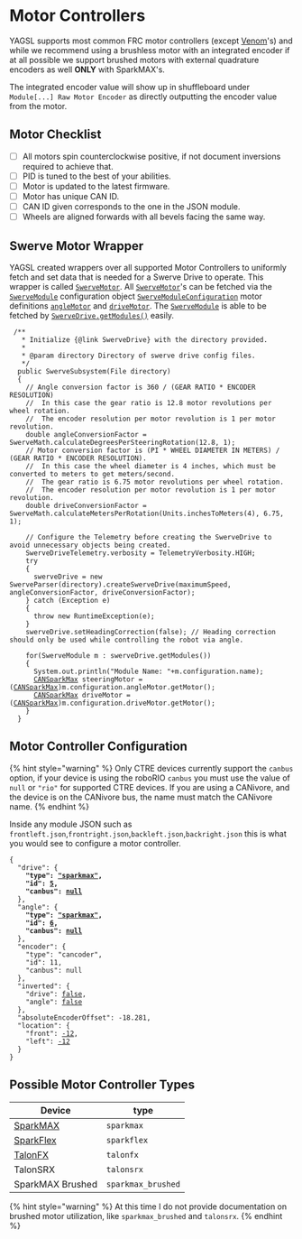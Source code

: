 # Motor Controllers

YAGSL supports most common FRC motor controllers (except [Venom](https://www.playingwithfusion.com/productview.php?pdid=99\&catid=1014)'s) and while we recommend using a brushless motor with an integrated encoder if at all possible we support brushed motors with external quadrature encoders as well **ONLY** with SparkMAX's.

The integrated encoder value will show up in shuffleboard under `Module[...] Raw Motor Encoder` as directly outputting the encoder value from the motor.

## Motor Checklist

* [ ] All motors spin counterclockwise positive, if not document inversions required to achieve that.
* [ ] PID is tuned to the best of your abilities.
* [ ] Motor is updated to the latest firmware.
* [ ] Motor has unique CAN ID.
* [ ] CAN ID given corresponds to the one in the JSON module.
* [ ] Wheels are aligned forwards with all bevels facing the same way.

## Swerve Motor Wrapper

YAGSL created wrappers over all supported Motor Controllers to uniformly fetch and set data that is needed for a Swerve Drive to operate. This wrapper is called [`SwerveMotor`](https://broncbotz3481.github.io/YAGSL/swervelib/motors/SwerveMotor.html). All [`SwerveMotor`](https://broncbotz3481.github.io/YAGSL/swervelib/motors/SwerveMotor.html)'s can be fetched via the [`SwerveModule`](https://broncbotz3481.github.io/YAGSL/swervelib/SwerveModule.html#configuration) configuration object [`SwerveModuleConfiguration`](https://broncbotz3481.github.io/YAGSL/swervelib/parser/SwerveModuleConfiguration.html) motor definitions [`angleMotor`](https://broncbotz3481.github.io/YAGSL/swervelib/parser/SwerveModuleConfiguration.html#angleMotor) and [`driveMotor`](https://broncbotz3481.github.io/YAGSL/swervelib/parser/SwerveModuleConfiguration.html#driveMotor). The [`SwerveModule`](https://broncbotz3481.github.io/YAGSL/swervelib/SwerveModule.html) is able to be fetched by [`SwerveDrive.getModules()`](https://broncbotz3481.github.io/YAGSL/swervelib/SwerveDrive.html#getModules\(\)) easily.

<pre class="language-java"><code class="lang-java"> /**
   * Initialize {@link SwerveDrive} with the directory provided.
   *
   * @param directory Directory of swerve drive config files.
   */
  public SwerveSubsystem(File directory)
  {
    // Angle conversion factor is 360 / (GEAR RATIO * ENCODER RESOLUTION)
    //  In this case the gear ratio is 12.8 motor revolutions per wheel rotation.
    //  The encoder resolution per motor revolution is 1 per motor revolution.
    double angleConversionFactor = SwerveMath.calculateDegreesPerSteeringRotation(12.8, 1);
    // Motor conversion factor is (PI * WHEEL DIAMETER IN METERS) / (GEAR RATIO * ENCODER RESOLUTION).
    //  In this case the wheel diameter is 4 inches, which must be converted to meters to get meters/second.
    //  The gear ratio is 6.75 motor revolutions per wheel rotation.
    //  The encoder resolution per motor revolution is 1 per motor revolution.
    double driveConversionFactor = SwerveMath.calculateMetersPerRotation(Units.inchesToMeters(4), 6.75, 1);

    // Configure the Telemetry before creating the SwerveDrive to avoid unnecessary objects being created.
    SwerveDriveTelemetry.verbosity = TelemetryVerbosity.HIGH;
    try
    {
      swerveDrive = new SwerveParser(directory).createSwerveDrive(maximumSpeed, angleConversionFactor, driveConversionFactor);
    } catch (Exception e)
    {
      throw new RuntimeException(e);
    }
    swerveDrive.setHeadingCorrection(false); // Heading correction should only be used while controlling the robot via angle.

    for(SwerveModule m : swerveDrive.getModules())
    {
      System.out.println("Module Name: "+m.configuration.name);
      <a data-footnote-ref href="#user-content-fn-1">CANSparkMax</a> steeringMotor = (<a data-footnote-ref href="#user-content-fn-2">CANSparkMax</a>)m.configuration.angleMotor.getMotor();
      <a data-footnote-ref href="#user-content-fn-3">CANSparkMax</a> driveMotor = (<a data-footnote-ref href="#user-content-fn-4">CANSparkMax</a>)m.configuration.driveMotor.getMotor();
    }
  }
</code></pre>

## Motor Controller Configuration

{% hint style="warning" %}
Only CTRE devices currently support the `canbus` option, if your device is using the roboRIO `canbus` you must use the value of `null` or `"rio"` for supported CTRE devices. If you are using a CANivore, and the device is on the CANivore bus, the name must match the CANivore name.
{% endhint %}

Inside any module JSON such as `frontleft.json`,`frontright.json`,`backleft.json`,`backright.json` this is what you would see to configure a motor controller.

<pre class="language-json"><code class="lang-json">{
  "drive": {
<strong>    "type": <a data-footnote-ref href="#user-content-fn-5">"sparkmax"</a>,
</strong><strong>    "id": <a data-footnote-ref href="#user-content-fn-6">5</a>,
</strong><strong>    "canbus": <a data-footnote-ref href="#user-content-fn-7">null</a>
</strong>  },
  "angle": {
<strong>    "type": <a data-footnote-ref href="#user-content-fn-8">"sparkmax"</a>,
</strong><strong>    "id": <a data-footnote-ref href="#user-content-fn-9">6</a>,
</strong><strong>    "canbus": <a data-footnote-ref href="#user-content-fn-10">null</a>
</strong>  },
  "encoder": {
    "type": "cancoder",
    "id": 11,
    "canbus": null
  },
  "inverted": {
    "drive": <a data-footnote-ref href="#user-content-fn-11">false</a>,
    "angle": <a data-footnote-ref href="#user-content-fn-12">false</a>
  },
  "absoluteEncoderOffset": -18.281,
  "location": {
    "front": <a data-footnote-ref href="#user-content-fn-13">-12</a>,
    "left": <a data-footnote-ref href="#user-content-fn-14">-12</a>
  }
}
</code></pre>

## &#x20;Possible Motor Controller Types

| Device                    | type               |
| ------------------------- | ------------------ |
| [SparkMAX](sparkmax.md)   | `sparkmax`         |
| [SparkFlex](sparkflex.md) | `sparkflex`        |
| [TalonFX](talonfx.md)     | `talonfx`          |
| TalonSRX                  | `talonsrx`         |
| SparkMAX Brushed          | `sparkmax_brushed` |

{% hint style="warning" %}
At this time I do not provide documentation on brushed motor utilization, like `sparkmax_brushed` and `talonsrx`.
{% endhint %}

[^1]: Type of motor controller that is being used.

[^2]: Cast the motor controller object that `SwerveMotor` wraps around back to the original class, in this case `CANSparkMax`

[^3]: Type of motor controller that is being used.

[^4]: Cast the motor controller object that `SwerveMotor` wraps around back to the original class, in this case `CANSparkMax`

[^5]: SparkMAX brushless mode is selected.

[^6]: The SparkMAX has a CAN ID of `5`.

[^7]: SparkMAX is not compatible with CANivore so the `canbus` should be `null` or `""`.

[^8]: SparkMAX brushless mode is selected.

[^9]: The SparkMAX has a CAN ID of `6`.

[^10]: SparkMAX is not compatible with CANivore so the `canbus` should be `null` or `""`.

[^11]: The drive motor spins counter clockwise positive without any inversion.

[^12]: The steering/angle/azimuth motor spins counterclockwise positive without inversion.

[^13]: The center of this module is `-12`in from the center of the robot "frontwise".

[^14]: The center of this module is `-12`in from the center of the robot "left".
